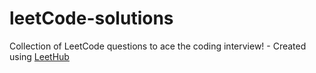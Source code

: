 # leetCode-solutions
Collection of LeetCode questions to ace the coding interview! - Created using [LeetHub](https://github.com/QasimWani/LeetHub)
